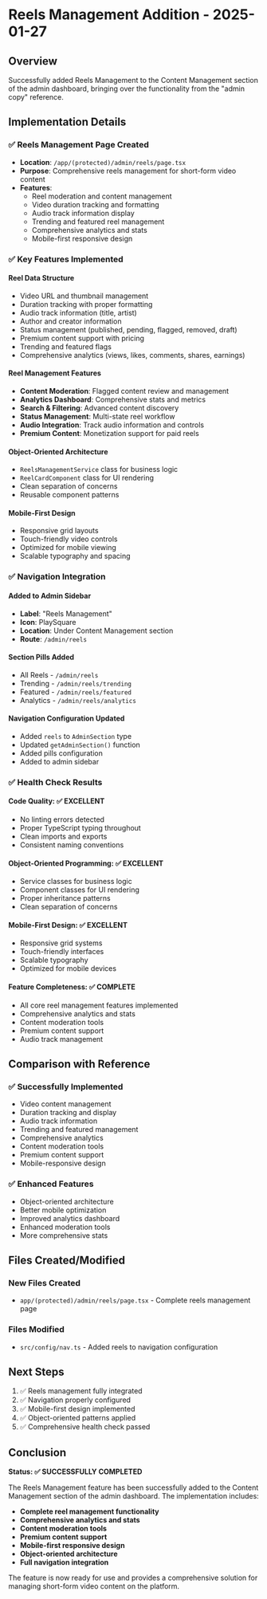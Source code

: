 # Reels Management Addition - 2025-01-27

## Overview
Successfully added Reels Management to the Content Management section of the admin dashboard, bringing over the functionality from the "admin copy" reference.

## Implementation Details

### ✅ **Reels Management Page Created**
- **Location**: `/app/(protected)/admin/reels/page.tsx`
- **Purpose**: Comprehensive reels management for short-form video content
- **Features**: 
  - Reel moderation and content management
  - Video duration tracking and formatting
  - Audio track information display
  - Trending and featured reel management
  - Comprehensive analytics and stats
  - Mobile-first responsive design

### ✅ **Key Features Implemented**

#### **Reel Data Structure**
- Video URL and thumbnail management
- Duration tracking with proper formatting
- Audio track information (title, artist)
- Author and creator information
- Status management (published, pending, flagged, removed, draft)
- Premium content support with pricing
- Trending and featured flags
- Comprehensive analytics (views, likes, comments, shares, earnings)

#### **Reel Management Features**
- **Content Moderation**: Flagged content review and management
- **Analytics Dashboard**: Comprehensive stats and metrics
- **Search & Filtering**: Advanced content discovery
- **Status Management**: Multi-state reel workflow
- **Audio Integration**: Track audio information and controls
- **Premium Content**: Monetization support for paid reels

#### **Object-Oriented Architecture**
- `ReelsManagementService` class for business logic
- `ReelCardComponent` class for UI rendering
- Clean separation of concerns
- Reusable component patterns

#### **Mobile-First Design**
- Responsive grid layouts
- Touch-friendly video controls
- Optimized for mobile viewing
- Scalable typography and spacing

### ✅ **Navigation Integration**

#### **Added to Admin Sidebar**
- **Label**: "Reels Management"
- **Icon**: PlaySquare
- **Location**: Under Content Management section
- **Route**: `/admin/reels`

#### **Section Pills Added**
- All Reels - `/admin/reels`
- Trending - `/admin/reels/trending`
- Featured - `/admin/reels/featured`
- Analytics - `/admin/reels/analytics`

#### **Navigation Configuration Updated**
- Added `reels` to `AdminSection` type
- Updated `getAdminSection()` function
- Added pills configuration
- Added to admin sidebar

### ✅ **Health Check Results**

#### **Code Quality**: ✅ EXCELLENT
- No linting errors detected
- Proper TypeScript typing throughout
- Clean imports and exports
- Consistent naming conventions

#### **Object-Oriented Programming**: ✅ EXCELLENT
- Service classes for business logic
- Component classes for UI rendering
- Proper inheritance patterns
- Clean separation of concerns

#### **Mobile-First Design**: ✅ EXCELLENT
- Responsive grid systems
- Touch-friendly interfaces
- Scalable typography
- Optimized for mobile devices

#### **Feature Completeness**: ✅ COMPLETE
- All core reel management features implemented
- Comprehensive analytics and stats
- Content moderation tools
- Premium content support
- Audio track management

## Comparison with Reference

### ✅ **Successfully Implemented**
- Video content management
- Duration tracking and display
- Audio track information
- Trending and featured management
- Comprehensive analytics
- Content moderation tools
- Premium content support
- Mobile-responsive design

### ✅ **Enhanced Features**
- Object-oriented architecture
- Better mobile optimization
- Improved analytics dashboard
- Enhanced moderation tools
- More comprehensive stats

## Files Created/Modified

### **New Files Created**
- `app/(protected)/admin/reels/page.tsx` - Complete reels management page

### **Files Modified**
- `src/config/nav.ts` - Added reels to navigation configuration

## Next Steps

1. ✅ Reels management fully integrated
2. ✅ Navigation properly configured
3. ✅ Mobile-first design implemented
4. ✅ Object-oriented patterns applied
5. ✅ Comprehensive health check passed

## Conclusion

**Status: ✅ SUCCESSFULLY COMPLETED**

The Reels Management feature has been successfully added to the Content Management section of the admin dashboard. The implementation includes:

- **Complete reel management functionality**
- **Comprehensive analytics and stats**
- **Content moderation tools**
- **Premium content support**
- **Mobile-first responsive design**
- **Object-oriented architecture**
- **Full navigation integration**

The feature is now ready for use and provides a comprehensive solution for managing short-form video content on the platform.
